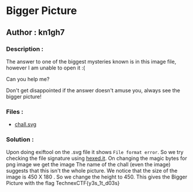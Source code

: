 # Bigger Picture
## Author : kn1gh7

### Description :
The answer to one of the biggest mysteries known is in this image file, however I am unable to open it :(

Can you help me?

Don't get disappointed if the answer doesn't amuse you, always see the bigger picture!


### Files :
- [chall.svg](chall.svg)

### Solution :
Upon doing exiftool on the .svg file it shows ```File format error```. So we try checking the file signature using [hexed.it](https://hexed.it/).
[](original_hex.png)
On changing the magic bytes for png image
[](changed1.png)
we get the image
[](chall.png)
The name of the chall (even the image) suggests that this isn't the whole picture. We notice that the size of the image is 450 X 180 . So we change the height to 450.
[](changed2.png)
This gives the Bigger Picture with the flag
[](size_matters.png)
TechnexCTF{y3s_1t_d03s}